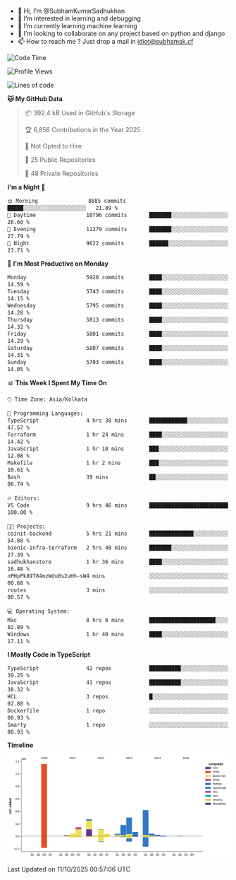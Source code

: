 - 👋 Hi, I’m @SubhamKumarSadhukhan
- 👀 I’m interested in learning and debugging
- 🌱 I’m currently learning machine learning
- 💞️ I’m looking to collaborate on any project based on python and django
- 📫 How to reach me ?
      Just drop a mail in idiot@subhamsk.cf

<!---
SubhamKumarSadhukhan/SubhamKumarSadhukhan is a ✨ special ✨ repository because its `README.md` (this file) appears on your GitHub profile.
You can click the Preview link to take a look at your changes.
--->


<!--START_SECTION:waka-->
![Code Time](http://img.shields.io/badge/Code%20Time-3%2C098%20hrs%2039%20mins-blue)

![Profile Views](http://img.shields.io/badge/Profile%20Views-0-blue)

![Lines of code](https://img.shields.io/badge/From%20Hello%20World%20I%27ve%20Written-2.8%20million%20lines%20of%20code-blue)

**🐱 My GitHub Data** 

> 📦 392.4 kB Used in GitHub's Storage 
 > 
> 🏆 6,856 Contributions in the Year 2025
 > 
> 🚫 Not Opted to Hire
 > 
> 📜 25 Public Repositories 
 > 
> 🔑 48 Private Repositories 
 > 
**I'm a Night 🦉** 

```text
🌞 Morning                8885 commits        █████░░░░░░░░░░░░░░░░░░░░   21.89 % 
🌆 Daytime                10796 commits       ███████░░░░░░░░░░░░░░░░░░   26.60 % 
🌃 Evening                11279 commits       ███████░░░░░░░░░░░░░░░░░░   27.79 % 
🌙 Night                  9622 commits        ██████░░░░░░░░░░░░░░░░░░░   23.71 % 
```
📅 **I'm Most Productive on Monday** 

```text
Monday                   5920 commits        ████░░░░░░░░░░░░░░░░░░░░░   14.59 % 
Tuesday                  5743 commits        ████░░░░░░░░░░░░░░░░░░░░░   14.15 % 
Wednesday                5795 commits        ████░░░░░░░░░░░░░░░░░░░░░   14.28 % 
Thursday                 5813 commits        ████░░░░░░░░░░░░░░░░░░░░░   14.32 % 
Friday                   5801 commits        ████░░░░░░░░░░░░░░░░░░░░░   14.29 % 
Saturday                 5807 commits        ████░░░░░░░░░░░░░░░░░░░░░   14.31 % 
Sunday                   5703 commits        ████░░░░░░░░░░░░░░░░░░░░░   14.05 % 
```


📊 **This Week I Spent My Time On** 

```text
🕑︎ Time Zone: Asia/Kolkata

💬 Programming Languages: 
TypeScript               4 hrs 38 mins       ████████████░░░░░░░░░░░░░   47.57 % 
Terraform                1 hr 24 mins        ████░░░░░░░░░░░░░░░░░░░░░   14.42 % 
JavaScript               1 hr 10 mins        ███░░░░░░░░░░░░░░░░░░░░░░   12.08 % 
Makefile                 1 hr 2 mins         ███░░░░░░░░░░░░░░░░░░░░░░   10.61 % 
Bash                     39 mins             ██░░░░░░░░░░░░░░░░░░░░░░░   06.74 % 

🔥 Editors: 
VS Code                  9 hrs 46 mins       █████████████████████████   100.00 % 

🐱‍💻 Projects: 
coinit-backend           5 hrs 21 mins       ██████████████░░░░░░░░░░░   54.80 % 
bionic-infra-terraform   2 hrs 40 mins       ███████░░░░░░░░░░░░░░░░░░   27.39 % 
sadhukhanstore           1 hr 36 mins        ████░░░░░░░░░░░░░░░░░░░░░   16.48 % 
nPHpPk89T84mzWdu8s2uHh-sW4 mins              ░░░░░░░░░░░░░░░░░░░░░░░░░   00.68 % 
routes                   3 mins              ░░░░░░░░░░░░░░░░░░░░░░░░░   00.57 % 

💻 Operating System: 
Mac                      8 hrs 6 mins        █████████████████████░░░░   82.89 % 
Windows                  1 hr 40 mins        ████░░░░░░░░░░░░░░░░░░░░░   17.11 % 
```

**I Mostly Code in TypeScript** 

```text
TypeScript               42 repos            ██████████░░░░░░░░░░░░░░░   39.25 % 
JavaScript               41 repos            ██████████░░░░░░░░░░░░░░░   38.32 % 
HCL                      3 repos             █░░░░░░░░░░░░░░░░░░░░░░░░   02.80 % 
Dockerfile               1 repo              ░░░░░░░░░░░░░░░░░░░░░░░░░   00.93 % 
Smarty                   1 repo              ░░░░░░░░░░░░░░░░░░░░░░░░░   00.93 % 
```



**Timeline**

![Lines of Code chart](https://raw.githubusercontent.com/SubhamKumarSadhukhan/SubhamKumarSadhukhan/main/assets/bar_graph.png)


 Last Updated on 11/10/2025 00:57:06 UTC
<!--END_SECTION:waka-->
